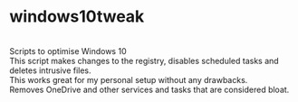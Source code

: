 # windows10tweak
<br> Scripts to optimise Windows 10
<br> This script makes changes to the registry, disables scheduled tasks and deletes intrusive files.
<br> This works great for my personal setup without any drawbacks.
<br> Removes OneDrive and other services and tasks that are considered bloat.
